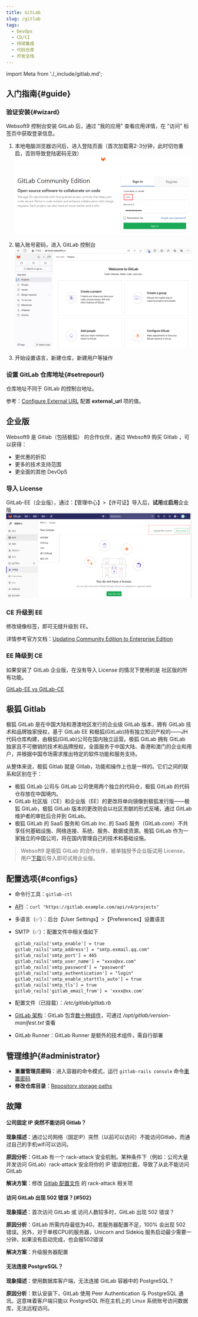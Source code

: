 ```yaml
---
title: GitLab
slug: /gitlab
tags:
  - DevOps
  - CD/CI
  - 持续集成
  - 代码仓库
  - 开发全栈
---
```


import Meta from './_include/gitlab.md';

<Meta name="meta" />

## 入门指南{#guide}

### 验证安装{#wizard}

Websoft9 控制台安装 GitLab 后，通过 "我的应用" 查看应用详情，在 "访问" 标签页中获取登录信息。  

1. 本地电脑浏览器访问后，进入登陆页面（首次加载需2-3分钟，此时切勿重启，否则导致登陆密码无效）
   ![GitLab 登录](./assets/gitlab-login-websoft9.png)

2. 输入账号密码，进入 GitLab 控制台
   ![GitLab 后台](./assets/gitlab-backend-websoft9.png)

3. 开始设置语言，新建仓库，新建用户等操作


### 设置 GitLab 仓库地址{#setrepourl}

仓库地址不同于 GitLab 的控制台地址。  

参考：[Configure External URL](https://docs.gitlab.com/omnibus/settings/configuration.html#configuring-the-external-url-for-gitlab) 配置 **external_url** 项的值。

## 企业版

Websoft9 是 Gitlab（包括极狐） 的合作伙伴，通过 Websoft9 购买 Gitlab ，可以获得：

- 更优惠的折扣
- 更多的技术支持范围
- 更全面的其他 DevOpS 

### 导入 License

GitLab-EE（企业版），通过：【管理中心】>【许可证】导入后，**试用**或**启用**企业版
![Gitlab 导入授权](./assets/gitlabee-license-websoft9.png)

### CE 升级到 EE

修改镜像标签，即可无缝升级到 EE。   

详情参考官方文档：[Updating Community Edition to Enterprise Edition](https://docs.gitlab.com/omnibus/update/README.html#updating-community-edition-to-enterprise-edition)

### EE 降级到 CE

如果安装了 GitLab 企业版，在没有导入 License 的情况下使用的是 社区版的所有功能。  

[GitLab-EE vs GitLab-CE](https://about.gitlab.com/install/ce-or-ee/)

## 极狐 Gitlab

极狐 GitLab 是在中国大陆和港澳地区发行的企业级 GitLab 版本，拥有 GitLab 技术和品牌独家授权，基于 GitLab EE 和极狐(GitLab)持有独立知识产权的——JH代码仓库构建，由极狐(GitLab)公司在国内独立运营。极狐 GitLab 拥有 GitLab 独家且不可撤销的技术和品牌授权，全面服务于中国大陆、香港和澳门的企业和用户，并根据中国市场需求推出特定的软件功能和服务支持。

从整体来说，极狐 Gitlab 就是 Gitlab，功能和操作上也是一样的。它们之间的联系和区别在于：

- 极狐 GitLab 公司与 GitLab 公司使用两个独立的代码仓，极狐 GitLab 的代码仓存放在中国境内。
- GitLab 社区版（CE）和企业版（EE）的更改将单向镜像到极狐发行版——极狐 GitLab，极狐 GitLab 版本的更改则会以社区贡献的形式反哺，通过 GitLab 维护者的审批后合并到 GitLab。
- 极狐 GitLab 的 SaaS 服务和 GitLab Inc. 的 SaaS 服务（GitLab.com）不共享任何基础设施、网络连接、系统、服务、数据或资源。极狐 GitLab 作为一家独立的中国公司，将在国内管理自己的技术和基础设施。

> Websoft9 是极狐 GitLab 的合作伙伴，被单独授予企业版试用 License，用户[下载](https://websoft9.github.io/docker-library/apps/jihu/src/gitlab.license)后导入即可试用企业版。


## 配置选项{#configs}

- 命令行工具：`gitlab-ctl`
- [API](https://docs.gitlab.com/ee/api/) ：`curl "https://gitlab.example.com/api/v4/projects"`
- 多语言（✅）：后台【User Settings】>【Preferences】设置语言
- SMTP（✅）：配置文件中相关值如下
   ```
   gitlab_rails['smtp_enable'] = true
   gitlab_rails['smtp_address'] = "smtp.exmail.qq.com"
   gitlab_rails['smtp_port'] = 465
   gitlab_rails['smtp_user_name'] = "xxxx@xx.com"
   gitlab_rails['smtp_password'] = "password"
   gitlab_rails['smtp_authentication'] = "login"
   gitlab_rails['smtp_enable_starttls_auto'] = true
   gitlab_rails['smtp_tls'] = true
   gitlab_rails['gitlab_email_from'] = 'xxxx@xx.com'
   ```
- 配置文件（已挂载）：*/etc/gitlab/gitlab.rb*
- [GitLab 架构](https://docs.gitlab.com/ee/development/architecture.html)：GitLab 包含[数十种组件](https://docs.gitlab.com/ee/development/architecture.html#component-list)，可通过 */opt/gitlab/version-manifest.txt* 查看

- GitLab Runner：GitLab Runner 是额外的技术组件，需自行部署

## 管理维护{#administrator}

- **重置管理员密码**：进入容器的命令模式，运行 `gitlab-rails console` 命令[重置密码](https://docs.gitlab.com/13.11/ee/security/reset_user_password.html)
- **修改仓库目录**：[Repository storage paths](https://docs.gitlab.com/ee/administration/repository_storage_paths.html)

## 故障

#### 公司固定 IP 突然不能访问 Gitlab？

**现象描述**：通过公司网络（固定IP）突然（以前可以访问）不能访问Gitlab，而通过自己的手机wifi可以访问。   

**原因分析**：GitLab 有一个 rack-attack 安全机制。某种条件下（例如：公司大量并发访问 GitLab）rack-attack 安全将你的 IP 错误地拦截，导致了从此不能访问 GitLab   

**解决方案**：修改 [Gitlab 配置文件](../gitlab#path) 的 rack-attack 相关项


#### 访问 GitLab 出现 502 错误？{#502}

**现象描述**：首次访问 GitLab 或 访问人数较多时，GitLab 出现 502 错误？   

**原因分析**：GitLab 所需内存最低为4G，若服务器配置不足，100% 会出现 502 错误。另外，对于单核CPU的服务器，Unicorn and Sidekiq 服务启动最少需要一分钟，如果没有启动完成，也会报502错误   

**解决方案**：升级服务器配置

#### 无法连接 PostgreSQL？

**现象描述**：使用数据库客户端，无法连接 GitLab 容器中的 PostgreSQL？ 

**原因分析**：默认安装下，GitLab 使用 Peer Authentication 与 PostgreSQL 通讯。这意味着客户端只能以 PostgreSQL 所在主机上的 Linux 系统账号访问数据库，无法远程访问。
